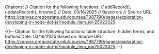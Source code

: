 Citations:
// Citation for the following functions:
//      addRecord(), updateRecord(), browse()
// Date: 03/16/2025
// Based on:
// Source URL: https://canvas.oregonstate.edu/courses/1987790/pages/exploration-developing-in-node-dot-js?module_item_id=25023025

{{!-- 
    Citation for the following functions:
        table structure, hidden forms, and buttons
    Date: 03/16/2025
    Based on:
    Source URL: https://canvas.oregonstate.edu/courses/1987790/pages/exploration-developing-in-node-dot-js?module_item_id=25023025 
--}

